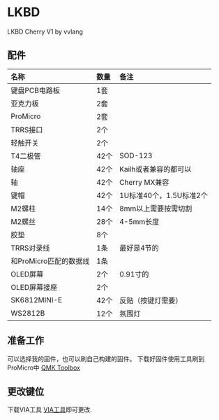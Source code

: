 # LKBD

LKBD Cherry V1 by vvlang

## 配件
| 名称 | 数量 | 备注 |
|:-|:-|:-|
| 键盘PCB电路板 | 1套 | |
| 亚克力板 | 2套 | |
| ProMicro | 2套 | |
| TRRS接口 | 2个 | |
| 轻触开关 | 2个 | |
| T4二极管 | 42个 | SOD-123 |
| 轴座 | 42个 | Kailh或者兼容的都可以 |
| 轴 | 42个 |  Cherry MX兼容 |
| 键帽 | 42个 |1U标准40个，1.5U标准2个 |
| M2螺柱 | 14个 |8mm以上需要按需切割 |
| M2螺丝 | 28个 |4-5mm长度 |
| 胶垫 | 8个 | |
| TRRS对录线 | 1条 | 最好是4节的 |
| 和ProMicro匹配的数据线 | 1条 | |
| OLED屏幕 | 2个 |0.91寸的 |
| OLED屏幕接座 | 2个 | |
| SK6812MINI-E | 42个 | 反贴（按键灯需要） |
| WS2812B | 12个 | 氛围灯 |

## 准备工作
可以选择我的固件，也可以刷自己构建的固件。
下载好固件使用工具刷到ProMicro中 [QMK Toolbox](https://github.com/qmk/qmk_toolbox)

## 更改键位
下载VIA工具 [VIA工具](https://github.com/the-via/releases/releases/)即可更改.
